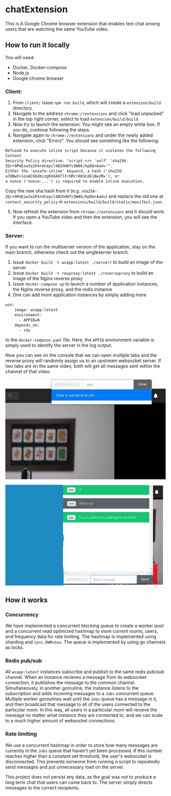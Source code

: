 # chatExtension
This is A Google Chrome browser extension that enables text chat among users that are watching the same YouTube video.

## How to run it locally

You will need:
- Docker, Docker-compose
- Node.js
- Google chrome browser



### Client:
1. From `client/` issue `npm run build`, which will create a `extension/build` directory. 
2. Navigate to the address `chrome://extensions` and click "load unpacked" in the top right corner, select to load `extension/build/build`
3. Now try to launch the extension. You might see an empty white box. If you do, continue following the steps. 
4. Navigate again to `chrome://extensions` and under the newly added extension, click "Errors". You should see something like the following:
  ```
  Refused to execute inline script because it violates the following Content
  Security Policy directive: "script-src 'self' 'sha256-ZQr+9PmEzw3a1P4rmCepcl4B2hHH7c9W8k/hpDQ+AaU='". 
  Either the 'unsafe-inline' keyword, a hash ('sha256-a7QNwV+1osAC6bXKzzgKk6A6flFr6M/rAKUL6EiBwzM='), or 
  a nonce ('nonce-...') is required to enable inline execution.
  ```
  Copy the new sha hash from it (e.g. `sha256-ZQr+9PmEzw3a1P4rmCepcl4B2hHH7c9W8k/hpDQ+AaU=`) and replace the old one at `content_security_policy` in `extensions/build/build/static/manifest.json`. 

5. Now refresh the extension from `chrome://extensions` and it should work. If you open a YouTube video and then the extension, you will see the interface.

### Server:

If you want to run the multiserver version of the application, stay on the main branch, otherwise check out the singleserver branch. 

1. Issue `docker build -t wsapp:latest ./server/` to build an image of the server
2. Issue `docker build -t revproxy:latest ./reverseproxy` to build an image of the Nginx reverse proxy
3. Issue `docker-compose up` to launch a number of application instances, the Nginx reverse proxy, and the redis instance
4. One can add more application instances by simply adding more 
```
wsn:
    image: wsapp:latest
    environment:
      - APPID=N
    depends_on:
      - rds
```
to the `docker-compose.yaml` file. Here, the `APPID` environment variable is simply used to identify the server in the log output. 

Now you can see on the console that we can open multiple tabs and the reverse proxy will randomly assign us to an upstream websocket server. If two tabs are on the same video, both will get all messages sent within the channel of that video. 


![Sign in](https://github.com/miteshkumar77/chatExtension/blob/main/cap1.jpg?raw=true)

![Chat](https://github.com/miteshkumar77/chatExtension/blob/main/cap2.png?raw=true)


## How it works

### Concurrency
We have implemented a concurrent blocking queue to create a worker pool and a concurrent read optimized hashmap to store current rooms, users, and frequency data for rate limiting. The hashmap is implemented using sharding and `sync.RWMutex`. The queue is implemented by using go channels as locks. 

### Redis pub/sub
All `wsapp:latest` instances subscribe and publish to the same redis pub/sub channel. When an instance recieves a message from its websocket connection, it publishes the message to the common channel. Simultaneously, in another goroutine, the instance listens to the subscription and adds incoming messages to a `Jobs` concurrent queue. Multiple worker goroutines wait until the `Jobs` queue has a message in it, and then broadcast that message to all of the users connected to the particular room. In this way, all users in a particular room will recieve the message no matter what instance they are connected to, and we can scale to a much higher amount of websocket connections. 

### Rate limiting
We use a concurrent hashmap in order to store how many messages are currently in the `Jobs` queue that haven't yet been processed. If this number reaches higher than a constant set threshold, the user's websocket is disconnected. This prevents someone from running a script to repeatedly send messages and put unnecessary load on the server.

This project does not persist any data, as the goal was not to produce a long term chat that users can come back to. The server simply directs messages to the correct recipients. 
  



